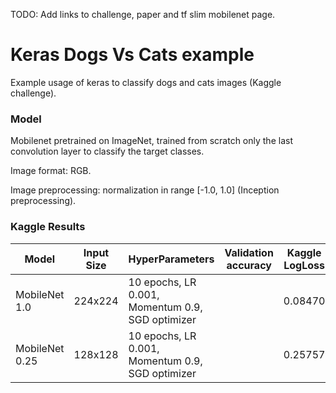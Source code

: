 TODO: Add links to challenge, paper and tf slim mobilenet page.

# Keras Dogs Vs Cats example

Example usage of keras to classify dogs and cats images (Kaggle challenge).

### Model

Mobilenet pretrained on ImageNet, trained from scratch only the last convolution layer to classify the target classes.

Image format: RGB.

Image preprocessing: normalization in range [-1.0, 1.0] (Inception preprocessing).

### Kaggle Results

| Model | Input Size | HyperParameters | Validation accuracy | Kaggle LogLoss|
|-------|------------|-----------------|---------------|------------------|
| MobileNet 1.0 | 224x224 | 10 epochs, LR 0.001, Momentum 0.9, SGD optimizer | |0.08470      |
| MobileNet 0.25 | 128x128 | 10 epochs, LR 0.001, Momentum 0.9, SGD optimizer | |0.25757     |